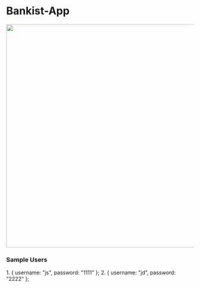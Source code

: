 # Bankist-App
<img src="https://kaarlosasiang.github.io/bankist-app/img/app-preview.png" width="600">
<h3>Sample Users</h3>
1. { username: "js", password: "1111" };
2. { username: "jd", password: "2222" };
